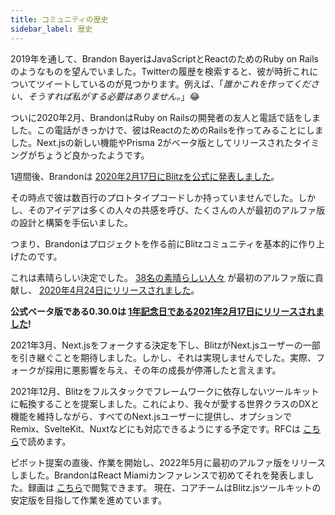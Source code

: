 ```yaml
---
title: コミュニティの歴史
sidebar_label: 歴史
---
```


2019年を通して、Brandon BayerはJavaScriptとReactのためのRuby on Railsのようなものを望んでいました。Twitterの履歴を検索すると、彼が時折これについてツイートしているのが見つかります。例えば、「_誰かこれを作ってください、そうすれば私がする必要はありません。_」😂

ついに2020年2月、BrandonはRuby on Railsの開発者の友人と電話で話をしました。この電話がきっかけで、彼はReactのためのRailsを作ってみることにしました。Next.jsの新しい機能やPrisma 2がベータ版としてリリースされたタイミングがちょうど良かったようです。

1週間後、Brandonは
[2020年2月17日にBlitzを公式に発表しました](https://twitter.com/flybayer/status/1229425878481793024)。

その時点で彼は数百行のプロトタイプコードしか持っていませんでした。しかし、そのアイデアは多くの人々の共感を呼び、たくさんの人が最初のアルファ版の設計と構築を手伝いました。

つまり、Brandonはプロジェクトを作る前にBlitzコミュニティを基本的に作り上げたのです。

これは素晴らしい決定でした。
[38名の素晴らしい人々](https://github.com/blitz-js/blitz/tree/ab6f60571ad61eef6be55e9684f2e243fa902e8d#contributors-)
が最初のアルファ版に貢献し、
[2020年4月24日にリリースされました](https://twitter.com/flybayer/status/1253649008540569600)。

**公式ベータ版である0.30.0は
[1年記念日である2021年2月17日にリリースされました](https://twitter.com/flybayer/status/1362048912476016642)!**

2021年3月、Next.jsをフォークする決定を下し、BlitzがNext.jsユーザーの一部を引き継ぐことを期待しました。しかし、それは実現しませんでした。実際、フォークが採用に悪影響を与え、その年の成長が停滞したと言えます。

2021年12月、Blitzをフルスタックでフレームワークに依存しないツールキットに転換することを提案しました。これにより、我々が愛する世界クラスのDXと機能を維持しながら、すべてのNext.jsユーザーに提供し、オプションでRemix、SvelteKit、Nuxtなどにも対応できるようにする予定です。RFCは
[こちら](https://github.com/blitz-js/blitz/discussions/3075)で読めます。

ピボット提案の直後、作業を開始し、2022年5月に最初のアルファ版をリリースしました。BrandonはReact Miamiカンファレンスで初めてそれを発表しました。録画は
[こちら](https://www.youtube.com/watch?v=TWkjl_jg3Jk&ab_channel=JSWORLDConference)で閲覧できます。
現在、コアチームはBlitz.jsツールキットの安定版を目指して作業を進めています。
